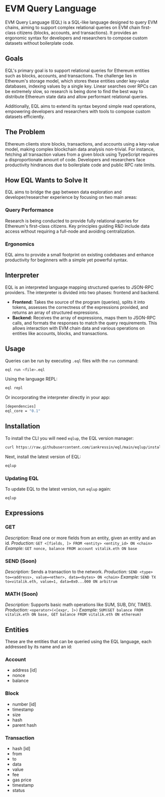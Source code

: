 # EVM Query Language

EVM Query Language (EQL) is a SQL-like language designed to query EVM chains, aiming to support complex relational queries on EVM chain first-class citizens (blocks, accounts, and transactions). It provides an ergonomic syntax for developers and researchers to compose custom datasets without boilerplate code.
## Goals
EQL's primary goal is to support relational queries for Ethereum entities such as blocks, accounts, and transactions. The challenge lies in Ethereum's storage model, which stores these entities under key-value databases, indexing values by a single key. Linear searches over RPCs can be extremely slow, so research is being done to find the best way to distribute Ethereum state data and allow performant relational queries.

Additionally, EQL aims to extend its syntax beyond simple read operations, empowering developers and researchers with tools to compose custom datasets efficiently.
## The Problem
Ethereum clients store blocks, transactions, and accounts using a key-value model, making complex blockchain data analysis non-trivial. For instance, fetching all transaction values from a given block using TypeScript requires a disproportionate amount of code. Developers and researchers face productivity hindrances due to boilerplate code and public RPC rate limits.

## How EQL Wants to Solve It
EQL aims to bridge the gap between data exploration and developer/researcher experience by focusing on two main areas:
### Query Performance
Research is being conducted to provide fully relational queries for Ethereum's first-class citizens. Key principles guiding R&D include data access without requiring a full-node and avoiding centralization.
### Ergonomics
EQL aims to provide a small footprint on existing codebases and enhance productivity for beginners with a simple yet powerful syntax.
## Interpreter
EQL is an interpreted language mapping structured queries to JSON-RPC providers. The interpreter is divided into two phases: frontend and backend.
- **Frontend:** Takes the source of the program (queries), splits it into tokens, assesses the correctness of the expressions provided, and returns an array of structured expressions.
- **Backend:** Receives the array of expressions, maps them to JSON-RPC calls, and formats the responses to match the query requirements.
This allows interaction with EVM chain data and various operations on entities like accounts, blocks, and transactions.
## Usage
Queries can be run by executing `.eql` files with the `run` command:
```bash
eql run <file>.eql
```

Using the language REPL:
```sh
eql repl
```

Or incorporating the interpreter directly in your app:
```sh
[dependencies]
eql_core = "0.1"
```

## Installation
To install the CLI you will need `eqlup`, the EQL version manager:
```sh
curl https://raw.githubusercontent.com/iankressin/eql/main/eqlup/install.sh | sh
```

Next, install the latest version of EQL:
```sh
eqlup
```

### Updating EQL
To update EQL to the latest version, run `eqlup` again:
```
eqlup
```

## Expressions

### GET
_Description:_ Read one or more fields from an entity, given an entity and an id.
_Production:_ `GET <[fields, ]> FROM <entity> <entity_id> ON <chain>`
_Example:_ `GET nonce, balance FROM account vitalik.eth ON base`
### SEND (Soon)
_Description:_ Sends a transaction to the network.
_Production:_ `SEND <type> to=<address>, value=<ether>, data=<bytes> ON <chain>`
_Example:_ `SEND TX to=vitalik.eth, value=1, data=0x0...000 ON arbitrum`
### MATH (Soon)
_Description:_ Supports basic math operations like SUM, SUB, DIV, TIMES.
_Production:_ `<operator>(<[expr, ]>)`
_Example:_ `SUM(GET balance FROM vitalik.eth ON base, GET balance FROM vitalik.eth ON ethereum)`
## Entities
These are the entities that can be queried using the EQL language, each addressed by its name and an id:
### Account
- address [id]
- nonce
- balance
### Block
- number [id]
- timestamp
- size
- hash
- parent hash
### Transaction
- hash [id]
- from
- to
- data
- value
- fee
- gas price
- timestamp
- status
